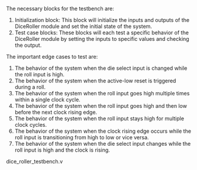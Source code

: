 The necessary blocks for the testbench are:

1. Initialization block: This block will initialize the inputs and outputs of the DiceRoller module and set the initial state of the system.
2. Test case blocks: These blocks will each test a specific behavior of the DiceRoller module by setting the inputs to specific values and checking the output.

The important edge cases to test are:

1. The behavior of the system when the die select input is changed while the roll input is high.
2. The behavior of the system when the active-low reset is triggered during a roll.
3. The behavior of the system when the roll input goes high multiple times within a single clock cycle.
4. The behavior of the system when the roll input goes high and then low before the next clock rising edge.
5. The behavior of the system when the roll input stays high for multiple clock cycles.
6. The behavior of the system when the clock rising edge occurs while the roll input is transitioning from high to low or vice versa.
7. The behavior of the system when the die select input changes while the roll input is high and the clock is rising.

dice_roller_testbench.v
